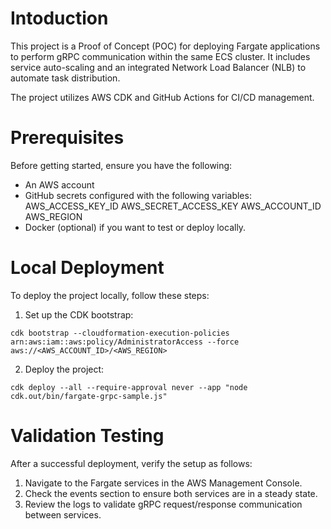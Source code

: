 # Intoduction

This project is a Proof of Concept (POC) for deploying Fargate applications to perform gRPC communication within the same ECS cluster. It includes service auto-scaling and an integrated Network Load Balancer (NLB) to automate task distribution.

The project utilizes AWS CDK and GitHub Actions for CI/CD management.

# Prerequisites

Before getting started, ensure you have the following:

- An AWS account
- GitHub secrets configured with the following variables:
    AWS_ACCESS_KEY_ID
    AWS_SECRET_ACCESS_KEY
    AWS_ACCOUNT_ID
    AWS_REGION
- Docker (optional) if you want to test or deploy locally.

# Local Deployment

To deploy the project locally, follow these steps:

1. Set up the CDK bootstrap:

```
cdk bootstrap --cloudformation-execution-policies arn:aws:iam::aws:policy/AdministratorAccess --force aws://<AWS_ACCOUNT_ID>/<AWS_REGION>
```

2. Deploy the project:

```
cdk deploy --all --require-approval never --app "node cdk.out/bin/fargate-grpc-sample.js"
```

# Validation Testing

After a successful deployment, verify the setup as follows:

1. Navigate to the Fargate services in the AWS Management Console.
2. Check the events section to ensure both services are in a steady state.
3. Review the logs to validate gRPC request/response communication between services.